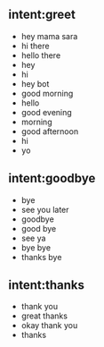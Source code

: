 ## intent:greet
- hey mama sara
- hi there
- hello there
- hey
- hi
- hey bot
- good morning
- hello
- good evening
- morning
- good afternoon
- hi
- yo

## intent:goodbye
- bye
- see you later
- goodbye
- good bye
- see ya
- bye bye
- thanks bye

## intent:thanks
- thank you
- great thanks
- okay thank you
- thanks